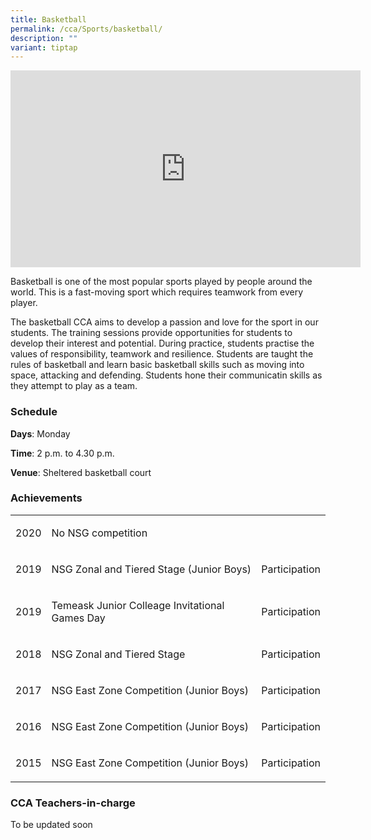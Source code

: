 ```yaml
---
title: Basketball
permalink: /cca/Sports/basketball/
description: ""
variant: tiptap
---
```

<div class="iframe-wrapper">
<iframe height="315" width="560" allowfullscreen="true" frameborder="0" src="https://www.youtube.com/embed/L-uknq6YGsk"></iframe>
</div>
<p>Basketball is one of the most popular sports played by people around the
world. This is a fast-moving sport which requires teamwork from every player.</p>
<p>The basketball CCA aims to develop a passion and love for the sport in
our students. The training sessions provide opportunities for students
to develop their interest and potential. During practice, students practise
the values of responsibility, teamwork and resilience. Students are taught
the rules of basketball and learn basic basketball skills such as moving
into space, attacking and defending. Students hone their communicatin skills
as they attempt to play as a team.</p>
<h3>Schedule</h3>
<p><strong>Days</strong>: Monday</p>
<p><strong>Time</strong>: 2 p.m. to 4.30 p.m.</p>
<p><strong>Venue</strong>: Sheltered basketball court</p>
<h3>Achievements</h3>
<table style="minWidth: 75px">
<colgroup>
<col>
<col>
<col>
</colgroup>
<tbody>
<tr>
<td rowspan="1" colspan="1">
<p>2020</p>
</td>
<td rowspan="1" colspan="1">
<p>No NSG competition</p>
</td>
<td rowspan="1" colspan="1">
<p></p>
</td>
</tr>
<tr>
<td rowspan="1" colspan="1">
<p>2019
<br>
</p>
</td>
<td rowspan="1" colspan="1">
<p>NSG Zonal and Tiered Stage (Junior Boys)</p>
</td>
<td rowspan="1" colspan="1">
<p>Participation</p>
</td>
</tr>
<tr>
<td rowspan="1" colspan="1">
<p>2019</p>
</td>
<td rowspan="1" colspan="1">
<p>Temeask Junior Colleage Invitational Games Day</p>
</td>
<td rowspan="1" colspan="1">
<p>Participation</p>
</td>
</tr>
<tr>
<td rowspan="1" colspan="1">
<p>2018</p>
</td>
<td rowspan="1" colspan="1">
<p>NSG Zonal and Tiered Stage</p>
</td>
<td rowspan="1" colspan="1">
<p>Participation</p>
</td>
</tr>
<tr>
<td rowspan="1" colspan="1">
<p>2017</p>
</td>
<td rowspan="1" colspan="1">
<p>NSG East Zone Competition (Junior Boys)</p>
</td>
<td rowspan="1" colspan="1">
<p>Participation</p>
</td>
</tr>
<tr>
<td rowspan="1" colspan="1">
<p>2016</p>
</td>
<td rowspan="1" colspan="1">
<p>NSG East Zone Competition (Junior Boys)</p>
</td>
<td rowspan="1" colspan="1">
<p>Participation</p>
</td>
</tr>
<tr>
<td rowspan="1" colspan="1">
<p>2015
<br>
</p>
</td>
<td rowspan="1" colspan="1">
<p>NSG East Zone Competition (Junior Boys)
<br>
</p>
</td>
<td rowspan="1" colspan="1">
<p>Participation</p>
</td>
</tr>
</tbody>
</table>
<h3>CCA Teachers-in-charge</h3>
<p>To be updated soon</p>